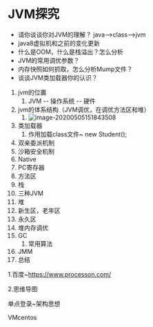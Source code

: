 # JVM探究

- 请你谈谈你对JVM的理解？ java-->class-->jvm
- java8虚拟机和之前的变化更新
- 什么是OOM，什么是栈溢出？怎么分析
- JVM的常用调优参数？
- 内存快照如何抓取，怎么分析Mump文件？
- 谈谈JVM类加载器你的认识？





1. jvm的位置
   1. JVM -- 操作系统 -- 硬件
2. jvm的体系结构（JVM调优，在调优方法区和堆）
   1. ![image-20200505151843508](D:\JavaKuang\JVM\JVM体系.png)
3. 类加载器
   1. 作用加载class文件~  new Student();
4. 双亲委派机制
5. 沙箱安全机制
6. Native
7. PC寄存器
8. 方法区
9. 栈
10. 三种JVM
11. 堆
12. 新生区，老年区
13. 永久区
14. 堆内存调优
15. GC
    1. 常用算法
16. JMM
17. 总结



1.百度~https://www.processon.com/

2.思维导图





单点登录~架构思想

VMcentos
